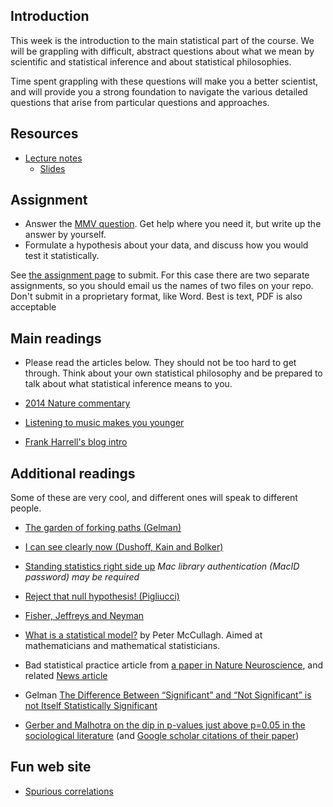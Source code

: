 Introduction
------------

This week is the introduction to the main statistical part of the
course. We will be grappling with difficult, abstract questions about
what we mean by scientific and statistical inference and about
statistical philosophies.

Time spent grappling with these questions will make you a better
scientist, and will provide you a strong foundation to navigate the
various detailed questions that arise from particular questions and
approaches.

Resources
---------

* [Lecture notes](https://github.com/dushoff/statistics_talks/blob/master/git_push/philosophy.handouts.pdf)
	* [Slides](https://github.com/dushoff/statistics_talks/blob/master/git_push/philosophy.draft.pdf)

Assignment
----------

-   Answer the [MMV question](MMV.html).  Get help where you need it, but write up the answer by yourself.
-   Formulate a hypothesis about your data, and discuss how you would test it statistically.

See [the assignment page](../admin/assignments.html) to submit. For this case there are two separate assignments, so you should email us the names of two files on your repo. Don't submit in a proprietary format, like Word. Best is text, PDF is also acceptable

Main readings
-----------

-   Please read the articles below. They should not be too hard to get through. Think about your own statistical philosophy and be prepared to talk about what statistical inference means to you.

-   [2014 Nature commentary](http://www.ncbi.nlm.nih.gov/pubmed/24522584)

-   [Listening to music makes you younger](http://pss.sagepub.com/content/early/2011/10/17/0956797611417632)

-   [Frank Harrell's blog intro](http://www.fharrell.com/2017/01/introduction.html)

Additional readings
-------------------

Some of these are very cool, and different ones will speak to different people.

- [The garden of forking paths (Gelman)](http://www.stat.columbia.edu/~gelman/research/unpublished/p_hacking.pdf)

* [I can see clearly now (Dushoff, Kain and Bolker)](https://arxiv.org/abs/1810.06387)

- [Standing statistics right side up](http://www.annals.org.libaccess.lib.mcmaster.ca/content/130/12/1019.long) _Mac library authentication (MacID password) may be required_

-   [Reject that null hypothesis! (Pigliucci)](http://lalashan.mcmaster.ca/theobio/bio_708/images/2/29/Pigliucci.pdf)
-   [Fisher, Jeffreys and Neyman](http://citeseerx.ist.psu.edu/viewdoc/download?doi=10.1.1.167.4064&rep=rep1&type=pdf)

-   [What is a statistical model?](http://www.jstor.org/pss/1558705) by
    Peter McCullagh. Aimed at mathematicians and mathematical statisticians.

-   Bad statistical practice article from [a paper in Nature Neuroscience](http://www.nature.com/neuro/journal/v14/n9/full/nn.2886.html), and related [News article](http://www.guardian.co.uk/commentisfree/2011/sep/09/bad-science-research-error)

-   Gelman [The Difference Between “Significant” and “Not Significant” is not Itself Statistically Significant](http://www.stat.columbia.edu/~gelman/research/published/signif4.pdf)

-   [Gerber and Malhotra on the dip in p-values just above p=0.05 in the
    sociological literature](http://dx.doi.org/10.1177/0049124108318973)
    (and [Google scholar citations of their
    paper](https://scholar.google.ca/scholar?cites=2944013600336981085&as_sdt=2005&sciodt=0,5&hl=en))

Fun web site
-------------------

* [Spurious correlations](http://www.tylervigen.com/spurious-correlations)

